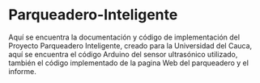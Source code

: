# Parqueadero-Inteligente
Aquí se encuentra la documentación y código de implementación del Proyecto Parqueadero Inteligente, creado para la Universidad del Cauca, aquí se encuentra el código Arduino del sensor ultrasónico utilizado, también el código implementado de la pagina Web del parqueadero y el informe.
